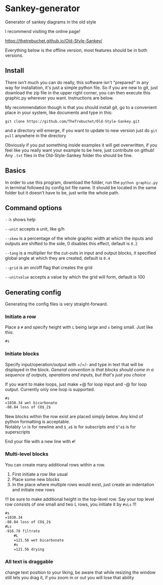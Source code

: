 # Sankey-generator

Generator of sankey diagrams in the old style

I recommend visiting the online page!

https://thetrebuchet.github.io/Old-Style-Sankey/

Everything below is the offline version, most features should be in both versions.

## Install

There isn't much you can do really, this software isn't "prepared" in any way for installation, it's just a simple python file. So if you are new to git, just download the zip file in the upper right corner, you can then execute this graphic.py wherever you want. Instructions are below.

My recommendation though is that you should install git, go to a convenient place in your system, like documents and type in this:

`git clone https://github.com/TheTrebuchet/Old-Style-Sankey.git`

and a directory will emerge, if you want to update to new version just do `git pull` anywhere in the directory

Obviously if you put something inside examples it will get overwritten, if you feel like you really want your example to be here, just contribute on github!
Any `.txt` files in the Old-Style-Sankey folder tho should be fine.

## Basics

In order to use this program, download the folder, run the `python graphic.py` in terminal followed by config.txt file name. It should be located in the same folder but it doesn't have to be, just write the whole path.

## Command options

`--h` shows help

`--unit` accepts a unit, like g/h

`--skew` is a percentage of the whole graphic width at which the inputs and outputs are shifted to the side, 0 disables this effect, default is `0.2`

`--tang` is a multiplier for the cut-outs in input and output blocks, it specified global angle at which they are created, default is `0.4`

`--grid` is an on/off flag that creates the grid

`--unitvalue` accepts a value by which the grid will form, default is 100

## Generating config

Generating the config files is very straight-forward.

### Initiate a row

Place a `#` and specify height with `L` being large and `s` being small. Just like this:

```txt
#s
```

### Initiate blocks

Specify input/operation/output with +/=/- and type in text that will be displayed in the block. *General convention is that blocks should come in a sequence of outputs, operations and inputs, but that's just you choice*

If you want to make loops, just make +@ for loop input and -@ for loop output. Currently only one loop is supported.

```txt
#s
=1038.34 wet bicarbonate
-88.84 loss of CO$_2$
```

New blocks within the row exist are placed simply below. Any kind of python formatting is acceptable.\
Notably `\n` is for newline and `$_a$` is for subscripts and `$^a$` is for superscripts

End your file with a new line with `#`!

### Multi-level blocks

You can create many additional rows within a row.

1. First initiate a row like usual
2. Place some new blocks
3. In the place where multiple rows would exist, just create an indentation and initiate new rows

!!! be sure to make additional height in the top-level row. Say your top level row consists of one small and two L rows, you initiate it by `#sLs` !!!

```txt
#s
=1038.34
-88.84 loss of CO$_2$
#Ls
-916.78 filtrate
    #L
    =121.56 wet bicarbonate
    #s
    =121.56 drying
```

### All text is draggable

change text position to your liking, be aware that while resizing the window still lets you drag it, if you zoom in or out you will lose that ability
